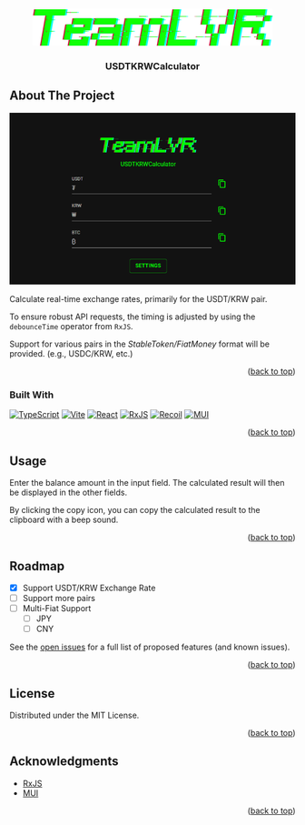 
<a name="readme-top"></a>

<!-- PROJECT SHIELDS -->
<!-- [![Contributors][contributors-shield]][contributors-url] -->
<!-- [![Forks][forks-shield]][forks-url] -->
<!-- [![Stargazers][stars-shield]][stars-url] -->
<!-- [![Issues][issues-shield]][issues-url] -->
<!-- [![MIT License][license-shield]][license-url] -->
<!-- [![LinkedIn][linkedin-shield]][linkedin-url] -->



<!-- PROJECT LOGO -->
<br />
<div align="center">
  <a href="https://github.com/gloomydumber/usdt-krw-calculator">
    <img src="./src/assets/logo.png" alt="Logo" />
  </a>

  <h3 align="center">USDTKRWCalculator</h3>

  <!-- <p align="center">
    An awesome README template to jumpstart your projects!
    <br />
    <a href="https://github.com/gloomydumber/usdt-krw-calculator"><strong>Explore the docs »</strong></a>
    <br />
    <br />
    <a href="https://github.com/gloomydumber/usdt-krw-calculator">View Demo</a>
    ·
    <a href="https://github.com/gloomydumber/usdt-krw-calculator/issues/new?labels=bug&template=bug-report---.md">Report Bug</a>
    ·
    <a href="https://github.com/gloomydumber/usdt-krw-calculator/issues/new?labels=enhancement&template=feature-request---.md">Request Feature</a>
  </p> -->
</div>



<!-- ABOUT THE PROJECT -->
## About The Project

[![Product Name Screen Shot][product-screenshot]](https://example.com)

Calculate real-time exchange rates, primarily for the USDT/KRW pair.

To ensure robust API requests, the timing is adjusted by using the `debounceTime` operator from `RxJS`.

Support for various pairs in the *StableToken/FiatMoney* format will be provided. (e.g., USDC/KRW, etc.)

<p align="right">(<a href="#readme-top">back to top</a>)</p>



### Built With

[![TypeScript][TypeScript-shield]][TypeScript-url]
[![Vite][Vite-shield]][Vite-url]
[![React][React.js]][React-url]
[![RxJS][RxJS-shield]][RxJS-url]
[![Recoil][Recoil-shield]][Recoil-url]
[![MUI][MUI-shield]][MUI-url]

<p align="right">(<a href="#readme-top">back to top</a>)</p>



<!-- USAGE EXAMPLES -->
## Usage

Enter the balance amount in the input field. The calculated result will then be displayed in the other fields.

By clicking the copy icon, you can copy the calculated result to the clipboard with a beep sound.

<!-- _For more examples, please refer to the [Documentation](https://example.com)_ -->

<p align="right">(<a href="#readme-top">back to top</a>)</p>



<!-- ROADMAP -->
## Roadmap

- [x] Support USDT/KRW Exchange Rate
- [ ] Support more pairs
- [ ] Multi-Fiat Support
    - [ ] JPY
    - [ ] CNY

See the [open issues](https://github.com/gloomydumber/usdt-krw-calculator/issues) for a full list of proposed features (and known issues).

<p align="right">(<a href="#readme-top">back to top</a>)</p>



<!-- LICENSE -->
## License

Distributed under the MIT License.

<p align="right">(<a href="#readme-top">back to top</a>)</p>



<!-- ACKNOWLEDGMENTS -->
## Acknowledgments

* [RxJS][RxJS-url]
* [MUI][MUI-url]

<p align="right">(<a href="#readme-top">back to top</a>)</p>



<!-- MARKDOWN LINKS & IMAGES -->
<!-- https://www.markdownguide.org/basic-syntax/#reference-style-links -->
[contributors-shield]: https://img.shields.io/github/contributors/gloomydumber/usdt-krw-calculator.svg?style=for-the-badge
[contributors-url]: https://github.com/cromacrow/usdt-krw-calculator/graphs/contributors
[forks-shield]: https://img.shields.io/github/forks/gloomydumber/usdt-krw-calculator.svg?style=for-the-badge
[forks-url]: https://github.com/gloomydumber/usdt-krw-calculator/network/members
[stars-shield]: https://img.shields.io/github/stars/gloomydumber/usdt-krw-calculator.svg?style=for-the-badge
[stars-url]: https://github.com/gloomydumber/usdt-krw-calculator/stargazers
[issues-shield]: https://img.shields.io/github/issues/gloomydumber/usdt-krw-calculator.svg?style=for-the-badge
[issues-url]: https://github.com/gloomydumber/usdt-krw-calculator/issues
[license-shield]: https://img.shields.io/github/license/gloomydumber/usdt-krw-calculator.svg?style=for-the-badge
[license-url]: https://github.com/gloomydumber/usdt-krw-calculator/blob/master/LICENSE.txt
[linkedin-shield]: https://img.shields.io/badge/-LinkedIn-black.svg?style=for-the-badge&logo=linkedin&colorB=555
[linkedin-url]: https://linkedin.com/in/gloomydumber
[product-screenshot]: images/usecase.gif
[React.js]: https://img.shields.io/badge/React-20232A?style=for-the-badge&logo=react&logoColor=61DAFB
[React-url]: https://reactjs.org/
[RxJS-shield]: https://img.shields.io/badge/rxjs-%23B7178C.svg?style=for-the-badge&logo=reactivex&logoColor=white
[RxJS-url]: https://rxjs.dev/
[Recoil-shield]: https://img.shields.io/badge/Recoil-3578E5?style=for-the-badge&logo=recoil&logoColor=white
[Recoil-url]: https://recoiljs.org/
[TypeScript-shield]: https://img.shields.io/badge/typescript-%23007ACC.svg?style=for-the-badge&logo=typescript&logoColor=white
[TypeScript-url]: https://www.typescriptlang.org/
[Vite-shield]: https://img.shields.io/badge/vite-%23646CFF.svg?style=for-the-badge&logo=vite&logoColor=white
[Vite-url]: https://vitejs.dev/
[MUI-shield]: https://img.shields.io/badge/Material%20UI-007FFF?style=for-the-badge&logo=mui&logoColor=white
[MUI-url]: https://mui.com